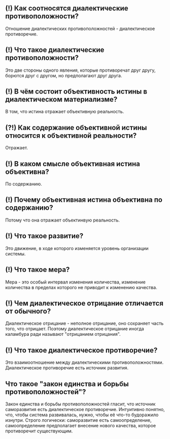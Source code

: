 ## (!) Как соотносятся диалектические противоположности?
Отношение диалектических противоположностей - диалектическое противоречие.

## (!) Что такое диалектические противоположности?
Это две стороны одного явления, которые противоречат друг другу, борются друг с другом, но предполагают друг друга.

## (!) В чём состоит объективность истины в диалектическом материализме?
В том, что истина отражает объективную реальность.

## (?!) Как содержание объективной истины относится к объективной реальности?
Отражает.

## (!) В каком смысле объективная истина объективна?
По содержанию.

## (!) Почему объективная истина объективна по содержанию?
Потому что она отражает объектинвую реальность.

## (!) Что такое развитие?
Это движение, в ходе которого изменяется уровень организации системы.

## (!) Что такое мера?
Мера - это особый интервал изменения количества, изменение количества в пределах которого не приводит к изменению качества.

## (!) Чем диалектическое отрицание отличается от обычного?
Диалектическое отрицание - неполное отрицание, оно сохраняет часть того, что отрицает.
Поэтому диалектическое отрицание иногда каламбура ради называют "отрицанием отрицания".

## (!) Что такое диалектическое противоречие?
Это взаимоотношение между диалектическими противоположностями.
Диалектическое противоречие есть источник развития.

## Что такое "закон единства и борьбы противоположностей"?
Закон единства и борьбы противоположностей гласит, что источник саморазвития есть диалектическое противоречие.
Интуитивно понятно, что, чтобы система развивалась, нужно, чтобы её что-то будоражило изнутри.
Строго логически: саморазвитие есть самоопределение, самоопределение предполагает внесение нового качества, которое противоречит существующим.

